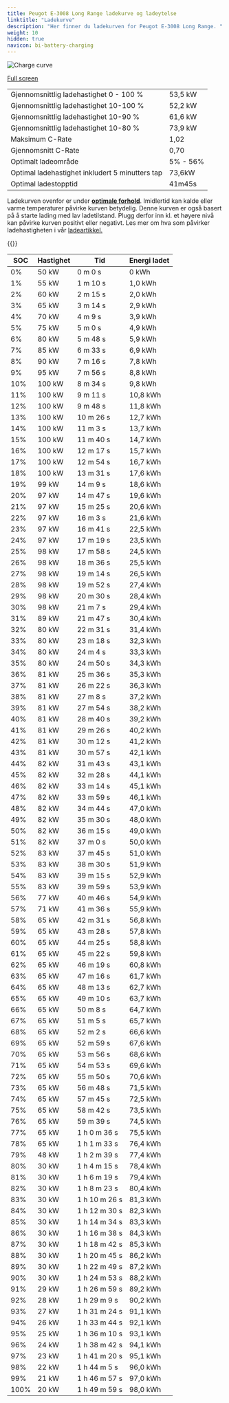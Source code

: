 ```yaml
---
title: Peugot E-3008 Long Range ladekurve og ladeytelse
linktitle: "Ladekurve"
description: "Her finner du ladekurven for Peugot E-3008 Long Range. "
weight: 10
hidden: true
navicon: bi-battery-charging
---
```

<!-- markdownlint-disable MD033 -->
<img src="../chargingcurve.svg" alt="Charge curve" class="img-fluid">

[Full screen](../chargingcurve.svg)


<table class="table table-striped">
<tbody>
<tr>
<td>Gjennomsnittlig ladehastighet 0 - 100 %</td><td>53,5 kW</td>
</tr>
<tr>
<td>Gjennomsnittlig ladehastighet 10-100 %</td><td>52,2 kW</td>
</tr>
<tr>
<td>Gjennomsnittlig ladehastighet 10-90 %</td><td>61,6 kW</td>
</tr>
<tr>
<td>Gjennomsnittlig ladehastighet 10-80 %</td><td>73,9 kW</td>
</tr>
<tr>
<td>Maksimum C-Rate</td><td>1,02</td>
</tr>
<tr>
<td>Gjennomsnitt C-Rate</td><td>0,70</td>
</tr>
<tr>
<td>Optimalt ladeområde</td><td>5% - 56%</td>
</tr>
<tr>
<td>Optimal ladehastighet inkludert 5 minutters tap</td><td>73,6kW</td>
</tr>
<tr>
<td>Optimal ladestopptid</td><td>41m45s</td>
</tr>
</tbody>
</table>


Ladekurven ovenfor er under **[optimale forhold](../../../../../technology/battery/charging/#temperatur)**. Imidlertid kan kalde eller varme temperaturer påvirke kurven betydelig. Denne kurven er også basert på å starte lading med lav ladetilstand. Plugg derfor inn kl. et høyere nivå kan påvirke kurven positivt eller negativt. Les mer om hva som påvirker ladehastigheten i vår [ladeartikkel.](../../../../../technology/battery/charging/) 


{{<evkxdisplayaddarticle />}}
<table class="table table-striped">
<thead>
<tr><th>SOC</th><th>Hastighet</th><th>Tid</th><th>Energi ladet</th></tr>
</thead>
<tbody>
<tr>
<td>0%</td><td>50 kW</td><td> 0 m 0 s </td><td>0 kWh </td>
</tr>
<tr>
<td>1%</td><td>55 kW</td><td> 1 m 10 s </td><td>1,0 kWh </td>
</tr>
<tr>
<td>2%</td><td>60 kW</td><td> 2 m 15 s </td><td>2,0 kWh </td>
</tr>
<tr>
<td>3%</td><td>65 kW</td><td> 3 m 14 s </td><td>2,9 kWh </td>
</tr>
<tr>
<td>4%</td><td>70 kW</td><td> 4 m 9 s </td><td>3,9 kWh </td>
</tr>
<tr>
<td>5%</td><td>75 kW</td><td> 5 m 0 s </td><td>4,9 kWh </td>
</tr>
<tr>
<td>6%</td><td>80 kW</td><td> 5 m 48 s </td><td>5,9 kWh </td>
</tr>
<tr>
<td>7%</td><td>85 kW</td><td> 6 m 33 s </td><td>6,9 kWh </td>
</tr>
<tr>
<td>8%</td><td>90 kW</td><td> 7 m 16 s </td><td>7,8 kWh </td>
</tr>
<tr>
<td>9%</td><td>95 kW</td><td> 7 m 56 s </td><td>8,8 kWh </td>
</tr>
<tr>
<td>10%</td><td>100 kW</td><td> 8 m 34 s </td><td>9,8 kWh </td>
</tr>
<tr>
<td>11%</td><td>100 kW</td><td> 9 m 11 s </td><td>10,8 kWh </td>
</tr>
<tr>
<td>12%</td><td>100 kW</td><td> 9 m 48 s </td><td>11,8 kWh </td>
</tr>
<tr>
<td>13%</td><td>100 kW</td><td> 10 m 26 s </td><td>12,7 kWh </td>
</tr>
<tr>
<td>14%</td><td>100 kW</td><td> 11 m 3 s </td><td>13,7 kWh </td>
</tr>
<tr>
<td>15%</td><td>100 kW</td><td> 11 m 40 s </td><td>14,7 kWh </td>
</tr>
<tr>
<td>16%</td><td>100 kW</td><td> 12 m 17 s </td><td>15,7 kWh </td>
</tr>
<tr>
<td>17%</td><td>100 kW</td><td> 12 m 54 s </td><td>16,7 kWh </td>
</tr>
<tr>
<td>18%</td><td>100 kW</td><td> 13 m 31 s </td><td>17,6 kWh </td>
</tr>
<tr>
<td>19%</td><td>99 kW</td><td> 14 m 9 s </td><td>18,6 kWh </td>
</tr>
<tr>
<td>20%</td><td>97 kW</td><td> 14 m 47 s </td><td>19,6 kWh </td>
</tr>
<tr>
<td>21%</td><td>97 kW</td><td> 15 m 25 s </td><td>20,6 kWh </td>
</tr>
<tr>
<td>22%</td><td>97 kW</td><td> 16 m 3 s </td><td>21,6 kWh </td>
</tr>
<tr>
<td>23%</td><td>97 kW</td><td> 16 m 41 s </td><td>22,5 kWh </td>
</tr>
<tr>
<td>24%</td><td>97 kW</td><td> 17 m 19 s </td><td>23,5 kWh </td>
</tr>
<tr>
<td>25%</td><td>98 kW</td><td> 17 m 58 s </td><td>24,5 kWh </td>
</tr>
<tr>
<td>26%</td><td>98 kW</td><td> 18 m 36 s </td><td>25,5 kWh </td>
</tr>
<tr>
<td>27%</td><td>98 kW</td><td> 19 m 14 s </td><td>26,5 kWh </td>
</tr>
<tr>
<td>28%</td><td>98 kW</td><td> 19 m 52 s </td><td>27,4 kWh </td>
</tr>
<tr>
<td>29%</td><td>98 kW</td><td> 20 m 30 s </td><td>28,4 kWh </td>
</tr>
<tr>
<td>30%</td><td>98 kW</td><td> 21 m 7 s </td><td>29,4 kWh </td>
</tr>
<tr>
<td>31%</td><td>89 kW</td><td> 21 m 47 s </td><td>30,4 kWh </td>
</tr>
<tr>
<td>32%</td><td>80 kW</td><td> 22 m 31 s </td><td>31,4 kWh </td>
</tr>
<tr>
<td>33%</td><td>80 kW</td><td> 23 m 18 s </td><td>32,3 kWh </td>
</tr>
<tr>
<td>34%</td><td>80 kW</td><td> 24 m 4 s </td><td>33,3 kWh </td>
</tr>
<tr>
<td>35%</td><td>80 kW</td><td> 24 m 50 s </td><td>34,3 kWh </td>
</tr>
<tr>
<td>36%</td><td>81 kW</td><td> 25 m 36 s </td><td>35,3 kWh </td>
</tr>
<tr>
<td>37%</td><td>81 kW</td><td> 26 m 22 s </td><td>36,3 kWh </td>
</tr>
<tr>
<td>38%</td><td>81 kW</td><td> 27 m 8 s </td><td>37,2 kWh </td>
</tr>
<tr>
<td>39%</td><td>81 kW</td><td> 27 m 54 s </td><td>38,2 kWh </td>
</tr>
<tr>
<td>40%</td><td>81 kW</td><td> 28 m 40 s </td><td>39,2 kWh </td>
</tr>
<tr>
<td>41%</td><td>81 kW</td><td> 29 m 26 s </td><td>40,2 kWh </td>
</tr>
<tr>
<td>42%</td><td>81 kW</td><td> 30 m 12 s </td><td>41,2 kWh </td>
</tr>
<tr>
<td>43%</td><td>81 kW</td><td> 30 m 57 s </td><td>42,1 kWh </td>
</tr>
<tr>
<td>44%</td><td>82 kW</td><td> 31 m 43 s </td><td>43,1 kWh </td>
</tr>
<tr>
<td>45%</td><td>82 kW</td><td> 32 m 28 s </td><td>44,1 kWh </td>
</tr>
<tr>
<td>46%</td><td>82 kW</td><td> 33 m 14 s </td><td>45,1 kWh </td>
</tr>
<tr>
<td>47%</td><td>82 kW</td><td> 33 m 59 s </td><td>46,1 kWh </td>
</tr>
<tr>
<td>48%</td><td>82 kW</td><td> 34 m 44 s </td><td>47,0 kWh </td>
</tr>
<tr>
<td>49%</td><td>82 kW</td><td> 35 m 30 s </td><td>48,0 kWh </td>
</tr>
<tr>
<td>50%</td><td>82 kW</td><td> 36 m 15 s </td><td>49,0 kWh </td>
</tr>
<tr>
<td>51%</td><td>82 kW</td><td> 37 m 0 s </td><td>50,0 kWh </td>
</tr>
<tr>
<td>52%</td><td>83 kW</td><td> 37 m 45 s </td><td>51,0 kWh </td>
</tr>
<tr>
<td>53%</td><td>83 kW</td><td> 38 m 30 s </td><td>51,9 kWh </td>
</tr>
<tr>
<td>54%</td><td>83 kW</td><td> 39 m 15 s </td><td>52,9 kWh </td>
</tr>
<tr>
<td>55%</td><td>83 kW</td><td> 39 m 59 s </td><td>53,9 kWh </td>
</tr>
<tr>
<td>56%</td><td>77 kW</td><td> 40 m 46 s </td><td>54,9 kWh </td>
</tr>
<tr>
<td>57%</td><td>71 kW</td><td> 41 m 36 s </td><td>55,9 kWh </td>
</tr>
<tr>
<td>58%</td><td>65 kW</td><td> 42 m 31 s </td><td>56,8 kWh </td>
</tr>
<tr>
<td>59%</td><td>65 kW</td><td> 43 m 28 s </td><td>57,8 kWh </td>
</tr>
<tr>
<td>60%</td><td>65 kW</td><td> 44 m 25 s </td><td>58,8 kWh </td>
</tr>
<tr>
<td>61%</td><td>65 kW</td><td> 45 m 22 s </td><td>59,8 kWh </td>
</tr>
<tr>
<td>62%</td><td>65 kW</td><td> 46 m 19 s </td><td>60,8 kWh </td>
</tr>
<tr>
<td>63%</td><td>65 kW</td><td> 47 m 16 s </td><td>61,7 kWh </td>
</tr>
<tr>
<td>64%</td><td>65 kW</td><td> 48 m 13 s </td><td>62,7 kWh </td>
</tr>
<tr>
<td>65%</td><td>65 kW</td><td> 49 m 10 s </td><td>63,7 kWh </td>
</tr>
<tr>
<td>66%</td><td>65 kW</td><td> 50 m 8 s </td><td>64,7 kWh </td>
</tr>
<tr>
<td>67%</td><td>65 kW</td><td> 51 m 5 s </td><td>65,7 kWh </td>
</tr>
<tr>
<td>68%</td><td>65 kW</td><td> 52 m 2 s </td><td>66,6 kWh </td>
</tr>
<tr>
<td>69%</td><td>65 kW</td><td> 52 m 59 s </td><td>67,6 kWh </td>
</tr>
<tr>
<td>70%</td><td>65 kW</td><td> 53 m 56 s </td><td>68,6 kWh </td>
</tr>
<tr>
<td>71%</td><td>65 kW</td><td> 54 m 53 s </td><td>69,6 kWh </td>
</tr>
<tr>
<td>72%</td><td>65 kW</td><td> 55 m 50 s </td><td>70,6 kWh </td>
</tr>
<tr>
<td>73%</td><td>65 kW</td><td> 56 m 48 s </td><td>71,5 kWh </td>
</tr>
<tr>
<td>74%</td><td>65 kW</td><td> 57 m 45 s </td><td>72,5 kWh </td>
</tr>
<tr>
<td>75%</td><td>65 kW</td><td> 58 m 42 s </td><td>73,5 kWh </td>
</tr>
<tr>
<td>76%</td><td>65 kW</td><td> 59 m 39 s </td><td>74,5 kWh </td>
</tr>
<tr>
<td>77%</td><td>65 kW</td><td>1 h 0 m 36 s </td><td>75,5 kWh </td>
</tr>
<tr>
<td>78%</td><td>65 kW</td><td>1 h 1 m 33 s </td><td>76,4 kWh </td>
</tr>
<tr>
<td>79%</td><td>48 kW</td><td>1 h 2 m 39 s </td><td>77,4 kWh </td>
</tr>
<tr>
<td>80%</td><td>30 kW</td><td>1 h 4 m 15 s </td><td>78,4 kWh </td>
</tr>
<tr>
<td>81%</td><td>30 kW</td><td>1 h 6 m 19 s </td><td>79,4 kWh </td>
</tr>
<tr>
<td>82%</td><td>30 kW</td><td>1 h 8 m 23 s </td><td>80,4 kWh </td>
</tr>
<tr>
<td>83%</td><td>30 kW</td><td>1 h 10 m 26 s </td><td>81,3 kWh </td>
</tr>
<tr>
<td>84%</td><td>30 kW</td><td>1 h 12 m 30 s </td><td>82,3 kWh </td>
</tr>
<tr>
<td>85%</td><td>30 kW</td><td>1 h 14 m 34 s </td><td>83,3 kWh </td>
</tr>
<tr>
<td>86%</td><td>30 kW</td><td>1 h 16 m 38 s </td><td>84,3 kWh </td>
</tr>
<tr>
<td>87%</td><td>30 kW</td><td>1 h 18 m 42 s </td><td>85,3 kWh </td>
</tr>
<tr>
<td>88%</td><td>30 kW</td><td>1 h 20 m 45 s </td><td>86,2 kWh </td>
</tr>
<tr>
<td>89%</td><td>30 kW</td><td>1 h 22 m 49 s </td><td>87,2 kWh </td>
</tr>
<tr>
<td>90%</td><td>30 kW</td><td>1 h 24 m 53 s </td><td>88,2 kWh </td>
</tr>
<tr>
<td>91%</td><td>29 kW</td><td>1 h 26 m 59 s </td><td>89,2 kWh </td>
</tr>
<tr>
<td>92%</td><td>28 kW</td><td>1 h 29 m 9 s </td><td>90,2 kWh </td>
</tr>
<tr>
<td>93%</td><td>27 kW</td><td>1 h 31 m 24 s </td><td>91,1 kWh </td>
</tr>
<tr>
<td>94%</td><td>26 kW</td><td>1 h 33 m 44 s </td><td>92,1 kWh </td>
</tr>
<tr>
<td>95%</td><td>25 kW</td><td>1 h 36 m 10 s </td><td>93,1 kWh </td>
</tr>
<tr>
<td>96%</td><td>24 kW</td><td>1 h 38 m 42 s </td><td>94,1 kWh </td>
</tr>
<tr>
<td>97%</td><td>23 kW</td><td>1 h 41 m 20 s </td><td>95,1 kWh </td>
</tr>
<tr>
<td>98%</td><td>22 kW</td><td>1 h 44 m 5 s </td><td>96,0 kWh </td>
</tr>
<tr>
<td>99%</td><td>21 kW</td><td>1 h 46 m 57 s </td><td>97,0 kWh </td>
</tr>
<tr>
<td>100%</td><td>20 kW</td><td>1 h 49 m 59 s </td><td>98,0 kWh </td>
</tr>
</tbody>
</table>

